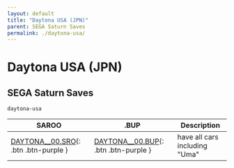 ```yaml
---
layout: default
title: "Daytona USA (JPN)"
parent: SEGA Saturn Saves
permalink: ./daytona-usa/
---
```

# Daytona USA (JPN)

## SEGA Saturn Saves

`daytona-usa`

| SAROO | .BUP | Description |
|------|----------|-------------|
| [DAYTONA__00.SRO](DAYTONA__00.SRO){: .btn .btn-purple } | [DAYTONA__00.BUP](DAYTONA__00.BUP){: .btn .btn-purple } | have all cars including "Uma" |
